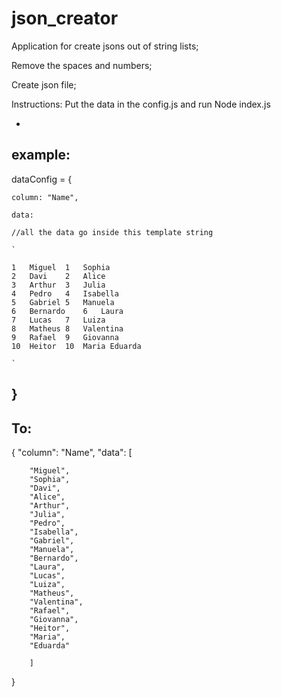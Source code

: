 # json_creator
Application for create jsons out of string lists;

Remove the spaces and numbers;

Create json file;

Instructions: Put the data in the config.js and run Node index.js

-
example:
-
dataConfig = {

    column: "Name",
    
    data: 

    //all the data go inside this template string
    
    `
    
    1	Miguel	1	Sophia
    2	Davi	2	Alice
    3	Arthur	3	Julia
    4	Pedro	4	Isabella
    5   Gabriel	5	Manuela
    6	Bernardo	6	Laura
    7	Lucas	7	Luiza
    8	Matheus	8	Valentina
    9	Rafael	9	Giovanna
    10	Heitor	10	Maria Eduarda
    
    `
}
-
To:
-
{
    "column": "Name",
    "data": [
    
        "Miguel",
        "Sophia",
        "Davi",
        "Alice",
        "Arthur",
        "Julia",
        "Pedro",
        "Isabella",
        "Gabriel",
        "Manuela",
        "Bernardo",
        "Laura",
        "Lucas",
        "Luiza",
        "Matheus",
        "Valentina",
        "Rafael",
        "Giovanna",
        "Heitor",
        "Maria",
        "Eduarda"
        
        ]
}
